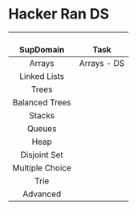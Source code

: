 # Hacker Ran DS

| <br />SupDomain | <br />Task |
| :-------------: | :---------: |
|     Arrays     | Arrays - DS |
|  Linked Lists  |            |
|      Trees      |            |
| Balanced Trees |            |
|     Stacks     |            |
|     Queues     |            |
|      Heap      |            |
|  Disjoint Set  |            |
| Multiple Choice |            |
|      Trie      |            |
|    Advanced    |            |
